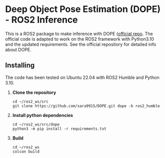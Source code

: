 # Deep Object Pose Estimation (DOPE) - ROS2 Inference

This is a ROS2 package to make inference with DOPE ([official repo](https://github.com/NVlabs/Deep_Object_Pose/tree/master). The official code is adapted to work on the ROS2 framework with Python3.10 and the updated requirements. See the official repository for detailed info about DOPE.

## Installing

The code has been tested on Ubuntu 22.04 with ROS2 Humble and Python 3.10. 

1. **Clone the repository**
    ```
    cd ~/ros2_ws/src
    git clone https://github.com/sara9915/DOPE.git dope -b ros2_humble
    ```

2. **Install python dependencies**
    ```
    cd ~/ros2_ws/src/dope
    python3 -m pip install -r requirements.txt
    ```
    
3. **Build**
    ```
    cd ~/ros2_ws
    colcon build
    ```

